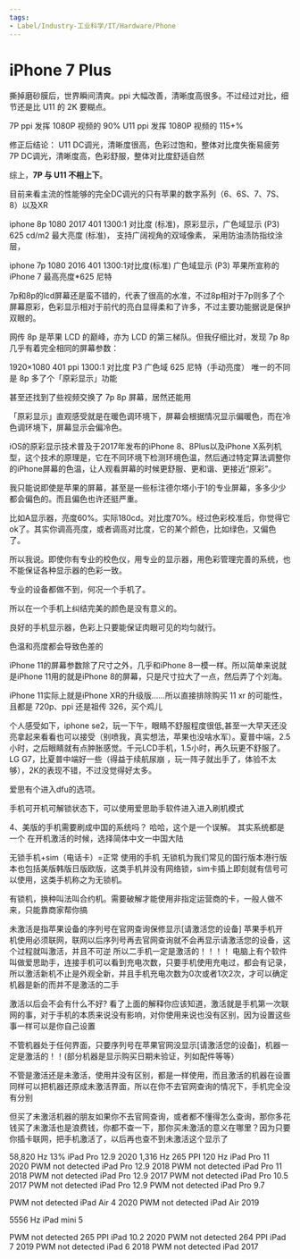 ```yaml
---
tags:
- Label/Industry-工业科学/IT/Hardware/Phone
---
```


# iPhone 7 Plus

撕掉磨砂膜后，世界瞬间清爽。ppi 大幅改善，清晰度高很多。不过经过对比，细节还是比 U11 的 2K 要糊点。

7P ppi 发挥 1080P 视频的 90%
U11 ppi 发挥 1080P 视频的 115+%

修正后结论：
U11 DC调光，清晰度很高，色彩过饱和，整体对比度失衡易疲劳
7P DC调光，清晰度高，色彩舒服，整体对比度舒适自然

综上，**7P 与 U11 不相上下**。







目前来看主流的性能够的完全DC调光的只有苹果的数字系列（6、6S、7、7S、8）以及XR

iphone 8p 1080 2017 401
1300:1 对比度 (标准)，原彩显示，广色域显示 (P3)
625 cd/m2 最大亮度 (标准)，
支持广阔视角的双域像素，
采用防油渍防指纹涂层，

iphone 7p 1080 2016 401
1300:1对比度(标准)
广色域显示 (P3)
苹果所宣称的 iPhone 7 最高亮度*625 尼特

7p和8p的lcd屏幕还是蛮不错的，代表了很高的水准，不过8p相对于7p则多了个屏幕原彩，色彩显示相对于前代的亮白显得柔和了许多，不过主要功能据说是保护双眼的。

网传 8p 是苹果 LCD 的巅峰，亦为 LCD 的第三梯队。但我仔细比对，发现 7p 8p 几乎有着完全相同的屏幕参数：

1920×1080
401 ppi
1300:1 对比度
P3 广色域
625 尼特（手动亮度）
唯一的不同是 8p 多了个「原彩显示」功能

甚至还找到了些视频交换了 7p 8p 屏幕，居然还能用

「原彩显示」直观感受就是在暖色调环境下，屏幕会根据情况显示偏暖色，而在冷色调环境下，屏幕显示会偏冷色。

iOS的原彩显示技术普及于2017年发布的iPhone 8、8Plus以及iPhone X系列机型，这个技术的原理是，它在不同环境下检测环境色温，然后通过特定算法调整你的iPhone屏幕的色温，让人观看屏幕的时候更舒服、更和谐、更接近“原彩”。

我只能说即使是苹果的屏幕，甚至是一些标注德尔塔小于1的专业屏幕，多多少少都会偏色的。而且偏色也许还挺严重。

比如A显示器，亮度60%。实际180cd。对比度70%。经过色彩校准后，你觉得它ok了。其实你调高亮度，或者调高对比度，它的某个颜色，比如绿色，又偏色了。

所以我说。即使你有专业的校色仪，用专业的显示器，用色彩管理完善的系统，也不能保证各种显示器的色彩一致。

专业的设备都做不到，何况一个手机了。

所以在一个手机上纠结完美的颜色是没有意义的。

良好的手机显示器，色彩上只要能保证肉眼可见的均匀就行。

色温和亮度都会导致色差的




iPhone 11的屏幕参数除了尺寸之外，几乎和iPhone 8一模一样。所以简单来说就是iPhone 11用的就是iPhone 8的屏幕，只是尺寸拉大了一点，然后弄了个刘海。

iPhone 11实际上就是iPhone XR的升级版……所以直接排除购买 11 xr 的可能性，且都是 720p、ppi 还是祖传 326，买个鸡儿

个人感受如下，iphone se2，玩一下午，眼睛不舒服程度很低,甚至一大早天还没亮拿起来看看也可以接受（别喷我，真实想法，苹果也没啥水军）。夏普中端，2.5小时，之后眼睛就有点肿胀感觉。千元LCD手机，1.5小时，再久玩更不舒服了。LG G7，比夏普中端好一些（得益于续航尿崩 ，玩一阵子就出手了，体验不太够），2K的表现不错，不过没觉得好太多。




爱思有个进入dfu的选项。

手机可开机可解锁状态下，可以使用爱思助手软件进入进入刷机模式

4、美版的手机需要刷成中国的系统吗？
哈哈，这个是一个误解。
其实系统都是一个
在开机激活的时候，选择简体中文一中国大陆

无锁手机+sim（电话卡）=正常 使用的手机
无锁机为我们常见的国行版本港行版本也包括美版韩版日版欧版，这类手机并没有网络锁，sim卡插上即刻就有信号可以使用，这类手机称之为无锁机。

有锁机，换种叫法叫合约机。需要破解才能使用非指定运营商的卡，一般人做不来，只能靠商家帮你搞

未激活是指苹果设备的序列号在官网查询保修显示[请激活您的设备]
苹果手机开机使用必须联网，联网以后序列号再去官网查询就不会再显示请激活您的设备，这个过程就叫激活，并且不可逆
所以二手机一定是激活的！！！！
电脑上有个软件叫做爱思助手，连接手机可以看到充电次数，只要手机使用充电过，都会有记录，所以激活新机不止是外观全新，并且手机充电次数为0次或者1次2次，才可以确定机器是新的而并不是激活的二手

激活以后会不会有什么不好?
看了上面的解释你应该知道，激活就是手机第一次联网的事，对于手机的本质来说没有影响，对你使用来说也没有区别，因为设置这些事一样可以是你自己设置

不管机器处于任何界面，只要序列号在苹果官网没显示[请激活您的设备]，机器一定是激活的！！(部分机器是显示购买日期未验证，列如配件等等）

不管是激活还是未激活，使用并没有区别，都是一样使用，而且激活的机器在设置同样可以把机器还原成未激活界面，所以在你不去官网查询的情况下，手机完全没有分别

但买了未激活机器的朋友如果你不去官网查询，或者都不懂得怎么查询，那你多花钱买了未激活也是浪费钱，你都不查一下，那你买未激活的意义在哪里？因为只要你插卡联网，把手机激活了，以后再也查不到未激活这个显示了


58,820 Hz 13% iPad Pro 12.9 2020
1,316 Hz 265 PPI 120 Hz iPad Pro 11 2020
PWM not detected iPad Pro 12.9 2018
PWM not detected iPad Pro 11 2018
PWM not detected iPad Pro 12.9 2017
PWM not detected iPad Pro 10.5 2017
PWM not detected iPad Pro 12.9
PWM not detected iPad Pro 9.7

PWM not detected iPad Air 4 2020
PWM not detected iPad Air 2019

5556 Hz iPad mini 5

PWM not detected 265 PPI iPad 10.2 2020
PWM not detected 264 PPI iPad 7 2019
PWM not detected iPad 6 2018
PWM not detected iPad 2017
